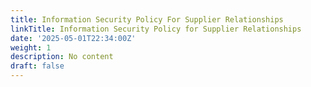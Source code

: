 ```yaml
---
title: Information Security Policy For Supplier Relationships
linkTitle: Information Security Policy for Supplier Relationships
date: '2025-05-01T22:34:00Z'
weight: 1
description: No content
draft: false
---
```


<!-- Unsupported block type: unsupported -->